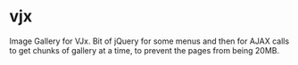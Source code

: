 vjx
===========

Image Gallery for VJx. Bit of jQuery for some menus and then for AJAX calls to get chunks of gallery at a time, to prevent the pages from being 20MB.
